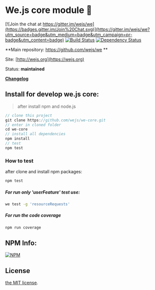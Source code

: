 # We.js core module :green_heart:

[![Join the chat at https://gitter.im/wejs/we](https://badges.gitter.im/Join%20Chat.svg)](https://gitter.im/wejs/we?utm_source=badge&utm_medium=badge&utm_campaign=pr-badge&utm_content=badge) [![Build Status](https://travis-ci.org/wejs/we-core.svg?branch=master)](https://travis-ci.org/wejs/we-core) [![Dependency Status](https://david-dm.org/wejs/we-core.png)](https://david-dm.org/wejs/we-core)

**Main repository: https://github.com/wejs/we **

Site: [http://wejs.org](https://wejs.org)

Status:  **maintained**

[**Changelog**](CHANGELOG.md)

## Install for develop we.js core:

> after install npm and node.js

```js
// clone this project
git clone https://github.com/wejs/we-core.git
// enter in cloned folder
cd we-core
// install all dependencies
npm install
// test
npm test
```

### How to test

after clone and install npm packages:

```sh
npm test
```

##### For run only 'userFeature' test use:

```sh
we test -g 'resourceRequests'
```

##### For run the code coverage 

```sh
npm run coverage
```

## NPM Info:

[![NPM](https://nodei.co/npm/we-core.png?downloads=true&downloadRank=true&stars=true)](https://nodei.co/npm/we-core/)

## License

[the MIT license](LICENSE.md).
